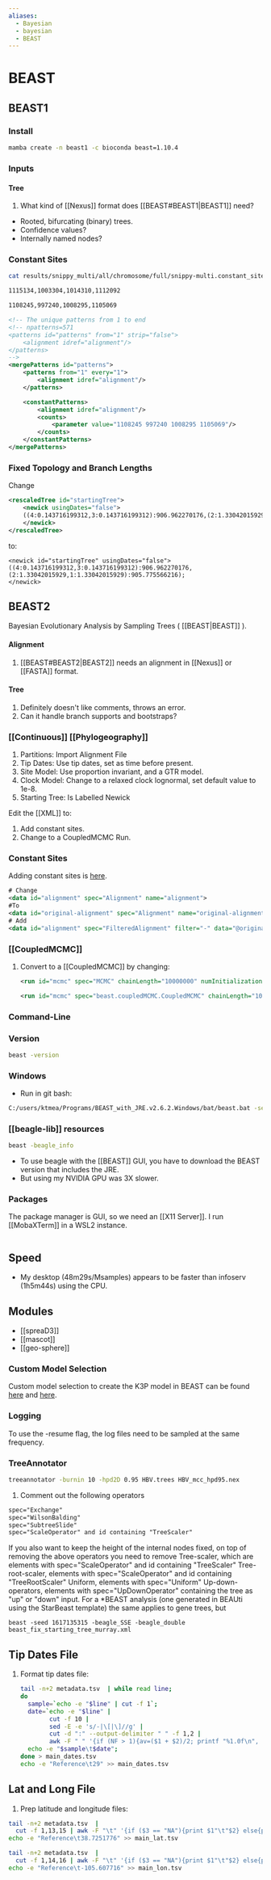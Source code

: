 ```yaml
---
aliases:
  - Bayesian
  - bayesian
  - BEAST
---
```


# BEAST

## BEAST1

### Install

```bash
mamba create -n beast1 -c bioconda beast=1.10.4
```

### Inputs

#### Tree
1. What kind of [[Nexus]] format does [[BEAST#BEAST1|BEAST1]] need?
  - Rooted, bifurcating (binary) trees.
  - Confidence values?
  - Internally named nodes?

### Constant Sites

```bash
cat results/snippy_multi/all/chromosome/full/snippy-multi.constant_sites.txt

1115134,1003304,1014310,1112092

1108245,997240,1008295,1105069
```

```xml
<!-- The unique patterns from 1 to end                                       -->
<!-- npatterns=571 
<patterns id="patterns" from="1" strip="false">
	<alignment idref="alignment"/>
</patterns>
-->
<mergePatterns id="patterns">
	<patterns from="1" every="1">
		<alignment idref="alignment"/>
	</patterns>

	<constantPatterns>
		<alignment idref="alignment"/>
		<counts>
			<parameter value="1108245 997240 1008295 1105069"/>
		</counts>
	</constantPatterns>
</mergePatterns>
```

### Fixed Topology and Branch Lengths

Change
```xml
<rescaledTree id="startingTree">
	<newick usingDates="false">
	((4:0.143716199312,3:0.143716199312):906.962270176,(2:1.33042015929,1:1.33042015929):905.775566216);
	</newick>
</rescaledTree>
```
to:
```
<newick id="startingTree" usingDates="false">
((4:0.143716199312,3:0.143716199312):906.962270176,(2:1.33042015929,1:1.33042015929):905.775566216);
</newick>
```

## BEAST2

Bayesian Evolutionary Analysis by Sampling Trees ( [[BEAST|BEAST]] ).


#### Alignment

1. [[BEAST#BEAST2|BEAST2]] needs an alignment in [[Nexus]] or [[FASTA]] format.

#### Tree

1. Definitely doesn't like comments, throws an error.
1. Can it handle branch supports and bootstraps?

### [[Continuous]] [[Phylogeography]]

1. Partitions: Import Alignment File
1. Tip Dates: Use tip dates, set as time before present.
1. Site Model: Use proportion invariant, and a GTR model.
1. Clock Model: Change to a relaxed clock lognormal, set default value to 1e-8.
1. Starting Tree: Is Labelled Newick

Edit the [[XML]] to:
1. Add constant sites.
1. Change to a CoupledMCMC Run.

### Constant Sites

Adding constant sites is [here](https://www.beast2.org/2019/07/18/ascertainment-correction.html).


```xml
# Change
<data id="alignment" spec="Alignment" name="alignment">
#To
<data id="original-alignment" spec="Alignment" name="original-alignment">	
# Add
<data id="alignment" spec="FilteredAlignment" filter="-" data="@original-alignment" constantSiteWeights="1108245 997240 1008295 1105069"/>	
```

### [[CoupledMCMC]]

1. Convert to a [[CoupledMCMC]] by changing:
	```xml
	<run id="mcmc" spec="MCMC" chainLength="10000000" numInitializationAttempts="10">
	
	<run id="mcmc" spec="beast.coupledMCMC.CoupledMCMC" chainLength="10000000" chains="4" target="0.234" logHeatedChains="true" deltaTemperature="0.1" optimise="true" resampleEvery="1000" >
	```

### Command-Line

### Version

```bash
beast -version
```

### Windows

- Run in git bash:
```bash
C:/users/ktmea/Programs/BEAST_with_JRE.v2.6.2.Windows/bat/beast.bat -seed 1154791454 -threads -1 -beagle_GPU -beagle_double modern.xml
```

### [[beagle-lib]] resources

```bash
beast -beagle_info
```

- To use beagle with the [[BEAST]] GUI, you have to download the BEAST version that includes the JRE.
- But using my NVIDIA GPU was 3X slower.

### Packages

The package manager is GUI, so we need an [[X11 Server]]. I run [[MobaXTerm]] in a WSL2 instance.

```bash
```

## Speed

- My desktop (48m29s/Msamples) appears to be faster than infoserv (1h5m44s) using the CPU.

## Modules

- [[spreaD3]]
- [[mascot]]
- [[geo-sphere]]

### Custom Model Selection
Custom model selection to create the K3P model in BEAST can be found [here](https://beast.community/custom_substitution_models#k3p-unequal-frequencies) and [here](https://github.com/BEAST2-Dev/bModelTest/wiki/How-to-use-bModelTest). 

### Logging

To use the -resume flag, the log files need to be sampled at the same frequency.

### TreeAnnotator

```bash
treeannotator -burnin 10 -hpd2D 0.95 HBV.trees HBV_mcc_hpd95.nex
```

1. Comment out the following operators
```xml
spec="Exchange"
spec="WilsonBalding"
spec="SubtreeSlide"
spec="ScaleOperator" and id containing "TreeScaler"
```


If you also want to keep the height of the internal nodes fixed, on top of removing the above operators you need to remove
Tree-scaler, which are elements with spec="ScaleOperator" and id containing "TreeScaler"
Tree-root-scaler, elements with spec="ScaleOperator" and id containing "TreeRootScaler"
Uniform, elements with spec="Uniform"
Up-down-operators, elements with spec="UpDownOperator" containing the tree as "up" or "down" input.
For a *BEAST analysis (one generated in BEAUti using the StarBeast template) the same applies to gene trees, but


```
beast -seed 1617135315 -beagle_SSE -beagle_double beast_fix_starting_tree_murray.xml
```


## Tip Dates File

1. Format tip dates file:
	```bash
	tail -n+2 metadata.tsv  | while read line;
	do
	  sample=`echo -e "$line" | cut -f 1`;
	  date=`echo -e "$line" |
	        cut -f 10 |
			sed -E -e 's/-|\[|\]//g' |
			cut -d ":" --output-delimiter " " -f 1,2 | 
			awk -F " " '{if (NF > 1){av=($1 + $2)/2; printf "%1.0f\n", av} else {print $1}}'`;
	  echo -e "$sample\t$date";
	done > main_dates.tsv
	echo -e "Reference\t29" >> main_dates.tsv
	```
	
## Lat and Long File

1. Prep latitude and longitude files:
```bash
tail -n+2 metadata.tsv  | 
  cut -f 1,13,15 | awk -F "\t" '{if ($3 == "NA"){print $1"\t"$2} else{print $1"\t"$3}}' > main_lat.tsv
echo -e "Reference\t38.7251776" >> main_lat.tsv

tail -n+2 metadata.tsv  | 
  cut -f 1,14,16 | awk -F "\t" '{if ($3 == "NA"){print $1"\t"$2} else{print $1"\t"$3}}' > main_lon.tsv
echo -e "Reference\t-105.607716" >> main_lon.tsv
```
